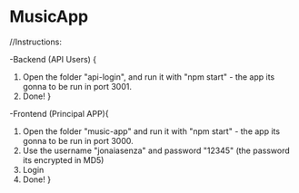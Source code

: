 # MusicApp

//Instructions: 

-Backend (API Users) {
1) Open the folder "api-login", and run it with "npm start" - the app its gonna to be run in port 3001.
2) Done!
}

-Frontend (Principal APP){
1) Open the folder "music-app" and run it with "npm start" - the app its gonna to be run in port 3000. 
2) Use the username "jonaiasenza" and password "12345" (the password its encrypted in MD5)
3) Login
4) Done!
}
